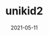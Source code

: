 ---
title: unikid2
date: 2021-05-11
twiiter: https://twitter.com/random
summary: hey I am the second validator
---
